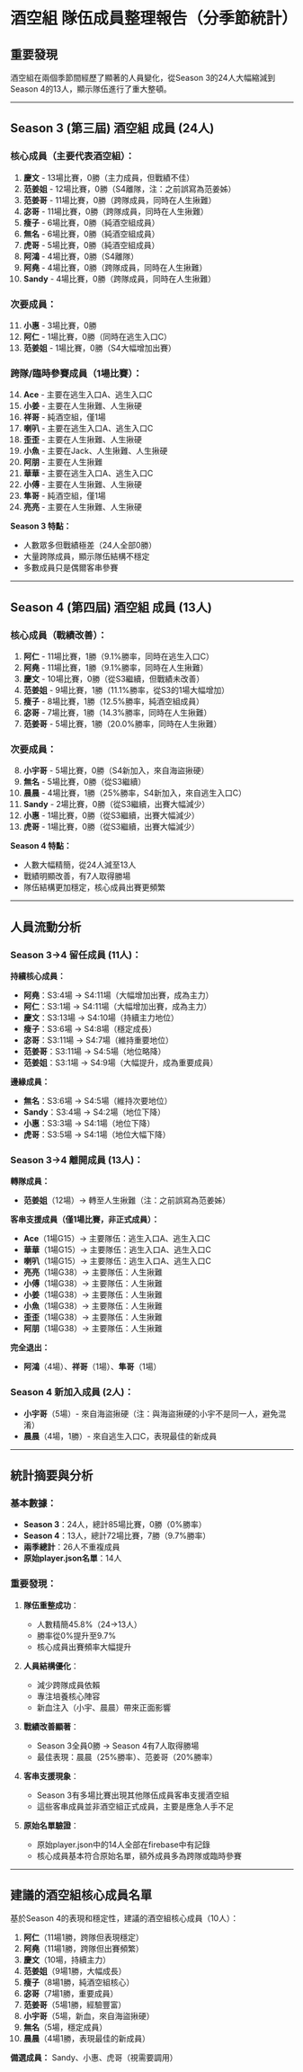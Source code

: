 # 酒空組 隊伍成員整理報告（分季節統計）

## 重要發現
酒空組在兩個季節間經歷了顯著的人員變化，從Season 3的24人大幅縮減到Season 4的13人，顯示隊伍進行了重大整頓。

---

## Season 3 (第三屆) 酒空組 成員 (24人)

### 核心成員（主要代表酒空組）：
1. **慶文** - 13場比賽，0勝（主力成員，但戰績不佳）
2. **范姜姐** - 12場比賽，0勝（S4離隊，注：之前誤寫為范姜姊）
3. **范姜哥** - 11場比賽，0勝（跨隊成員，同時在人生揪難）
4. **宓哥** - 11場比賽，0勝（跨隊成員，同時在人生揪難）
5. **瘦子** - 6場比賽，0勝（純酒空組成員）
6. **無名** - 6場比賽，0勝（純酒空組成員）
7. **虎哥** - 5場比賽，0勝（純酒空組成員）
8. **阿鴻** - 4場比賽，0勝（S4離隊）
9. **阿堯** - 4場比賽，0勝（跨隊成員，同時在人生揪難）
10. **Sandy** - 4場比賽，0勝（跨隊成員，同時在人生揪難）

### 次要成員：
11. **小惠** - 3場比賽，0勝
12. **阿仁** - 1場比賽，0勝（同時在逃生入口C）
13. **范姜姐** - 1場比賽，0勝（S4大幅增加出賽）

### 跨隊/臨時參賽成員（1場比賽）：
14. **Ace** - 主要在逃生入口A、逃生入口C
15. **小姜** - 主要在人生揪難、人生揪硬
16. **祥哥** - 純酒空組，僅1場
17. **喇叭** - 主要在逃生入口A、逃生入口C
18. **歪歪** - 主要在人生揪難、人生揪硬
19. **小魚** - 主要在Jack、人生揪難、人生揪硬
20. **阿朋** - 主要在人生揪難
21. **華華** - 主要在逃生入口A、逃生入口C
22. **小傅** - 主要在人生揪難、人生揪硬
23. **隼哥** - 純酒空組，僅1場
24. **亮亮** - 主要在人生揪難、人生揪硬

**Season 3 特點：**
- 人數眾多但戰績極差（24人全部0勝）
- 大量跨隊成員，顯示隊伍結構不穩定
- 多數成員只是偶爾客串參賽

---

## Season 4 (第四屆) 酒空組 成員 (13人)

### 核心成員（戰績改善）：
1. **阿仁** - 11場比賽，1勝（9.1%勝率，同時在逃生入口C）
2. **阿堯** - 11場比賽，1勝（9.1%勝率，同時在人生揪難）
3. **慶文** - 10場比賽，0勝（從S3繼續，但戰績未改善）
4. **范姜姐** - 9場比賽，1勝（11.1%勝率，從S3的1場大幅增加）
5. **瘦子** - 8場比賽，1勝（12.5%勝率，純酒空組成員）
6. **宓哥** - 7場比賽，1勝（14.3%勝率，同時在人生揪難）
7. **范姜哥** - 5場比賽，1勝（20.0%勝率，同時在人生揪難）

### 次要成員：
8. **小宇哥** - 5場比賽，0勝（S4新加入，來自海盜揪硬）
9. **無名** - 5場比賽，0勝（從S3繼續）
10. **晨晨** - 4場比賽，1勝（25%勝率，S4新加入，來自逃生入口C）
11. **Sandy** - 2場比賽，0勝（從S3繼續，出賽大幅減少）
12. **小惠** - 1場比賽，0勝（從S3繼續，出賽大幅減少）
13. **虎哥** - 1場比賽，0勝（從S3繼續，出賽大幅減少）

**Season 4 特點：**
- 人數大幅精簡，從24人減至13人
- 戰績明顯改善，有7人取得勝場
- 隊伍結構更加穩定，核心成員出賽更頻繁

---

## 人員流動分析

### Season 3→4 留任成員 (11人)：
**持續核心成員：**
- **阿堯**：S3:4場 → S4:11場（大幅增加出賽，成為主力）
- **阿仁**：S3:1場 → S4:11場（大幅增加出賽，成為主力）
- **慶文**：S3:13場 → S4:10場（持續主力地位）
- **瘦子**：S3:6場 → S4:8場（穩定成長）
- **宓哥**：S3:11場 → S4:7場（維持重要地位）
- **范姜哥**：S3:11場 → S4:5場（地位略降）
- **范姜姐**：S3:1場 → S4:9場（大幅提升，成為重要成員）

**邊緣成員：**
- **無名**：S3:6場 → S4:5場（維持次要地位）
- **Sandy**：S3:4場 → S4:2場（地位下降）
- **小惠**：S3:3場 → S4:1場（地位下降）
- **虎哥**：S3:5場 → S4:1場（地位大幅下降）

### Season 3→4 離開成員 (13人)：
**轉隊成員：**
- **范姜姐**（12場）→ 轉至人生揪難（注：之前誤寫為范姜姊）

**客串支援成員（僅1場比賽，非正式成員）：**
- **Ace**（1場G15）→ 主要隊伍：逃生入口A、逃生入口C
- **華華**（1場G15）→ 主要隊伍：逃生入口A、逃生入口C  
- **喇叭**（1場G15）→ 主要隊伍：逃生入口A、逃生入口C
- **亮亮**（1場G38）→ 主要隊伍：人生揪難
- **小傅**（1場G38）→ 主要隊伍：人生揪難
- **小姜**（1場G38）→ 主要隊伍：人生揪難
- **小魚**（1場G38）→ 主要隊伍：人生揪難
- **歪歪**（1場G38）→ 主要隊伍：人生揪難
- **阿朋**（1場G38）→ 主要隊伍：人生揪難

**完全退出：**
- **阿鴻**（4場）、**祥哥**（1場）、**隼哥**（1場）

### Season 4 新加入成員 (2人)：
- **小宇哥**（5場）- 來自海盜揪硬（注：與海盜揪硬的小宇不是同一人，避免混淆）
- **晨晨**（4場，1勝）- 來自逃生入口C，表現最佳的新成員

---

## 統計摘要與分析

### 基本數據：
- **Season 3**：24人，總計85場比賽，0勝（0%勝率）
- **Season 4**：13人，總計72場比賽，7勝（9.7%勝率）
- **兩季總計**：26人不重複成員
- **原始player.json名單**：14人

### 重要發現：

1. **隊伍重整成功**：
   - 人數精簡45.8%（24→13人）
   - 勝率從0%提升至9.7%
   - 核心成員出賽頻率大幅提升

2. **人員結構優化**：
   - 減少跨隊成員依賴
   - 專注培養核心陣容
   - 新血注入（小宇、晨晨）帶來正面影響

3. **戰績改善顯著**：
   - Season 3全員0勝 → Season 4有7人取得勝場
   - 最佳表現：晨晨（25%勝率）、范姜哥（20%勝率）

4. **客串支援現象**：
   - Season 3有多場比賽出現其他隊伍成員客串支援酒空組
   - 這些客串成員並非酒空組正式成員，主要是應急人手不足

5. **原始名單驗證**：
   - 原始player.json中的14人全部在firebase中有記錄
   - 核心成員基本符合原始名單，額外成員多為跨隊或臨時參賽

---

## 建議的酒空組核心成員名單

基於Season 4的表現和穩定性，建議的酒空組核心成員（10人）：

1. **阿仁**（11場1勝，跨隊但表現穩定）
2. **阿堯**（11場1勝，跨隊但出賽頻繁）
3. **慶文**（10場，持續主力）
4. **范姜姐**（9場1勝，大幅成長）
5. **瘦子**（8場1勝，純酒空組核心）
6. **宓哥**（7場1勝，重要成員）
7. **范姜哥**（5場1勝，經驗豐富）
8. **小宇哥**（5場，新血，來自海盜揪硬）
9. **無名**（5場，穩定成員）
10. **晨晨**（4場1勝，表現最佳的新成員）

**備選成員：** Sandy、小惠、虎哥（視需要調用） 